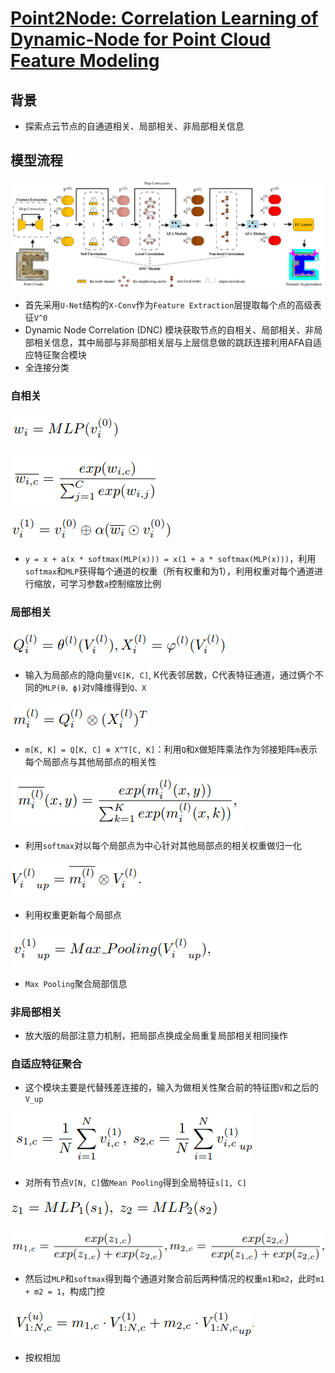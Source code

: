 # [Point2Node: Correlation Learning of Dynamic-Node for Point Cloud Feature Modeling](https://arxiv.org/abs/1912.10775)

## 背景
- 探索点云节点的自通道相关、局部相关、非局部相关信息
## 模型流程
![](p2n1.png)
- 首先采用`U-Net`结构的`X-Conv`作为`Feature Extraction`层提取每个点的高级表征`V^0`
- Dynamic Node Correlation (DNC) 模块获取节点的自相关、局部相关、非局部相关信息，其中局部与非局部相关层与上层信息做的跳跃连接利用AFA自适应特征聚合模块
- 全连接分类
### 自相关
![](f1.png)

![](f2.png)

![](f3.png)
- `y = x + a(x * softmax(MLP(x))) = x(1 + a * softmax(MLP(x)))`，利用`softmax`和`MLP`获得每个通道的权重（所有权重和为1），利用权重对每个通道进行缩放，可学习参数`a`控制缩放比例
### 局部相关
![](f4.png)
- 输入为局部点的隐向量`V∈[K, C]`, K代表邻居数，C代表特征通道，通过俩个不同的`MLP(θ、ϕ)`对`V`降维得到`Q、X`

![](f5.png)
- `m[K, K] = Q[K, C] ⊗ X^T[C, K]`：利用`Q`和`X`做矩阵乘法作为邻接矩阵`m`表示每个局部点与其他局部点的相关性

![](f6.png)
- 利用`softmax`对以每个局部点为中心针对其他局部点的相关权重做归一化

![](f7.png)
- 利用权重更新每个局部点

![](f8.png)
- `Max Pooling`聚合局部信息
### 非局部相关
- 放大版的局部注意力机制，把局部点换成全局重复局部相关相同操作
### 自适应特征聚合
- 这个模块主要是代替残差连接的，输入为做相关性聚合前的特征图`V`和之后的`V_up`

![](f13.png)
- 对所有节点`V[N, C]`做`Mean Pooling`得到全局特征`s[1, C]`

![](f14.png)

![](f15.png)
- 然后过`MLP`和`softmax`得到每个通道对聚合前后两种情况的权重`m1`和`m2`，此时`m1 + m2 = 1`，构成门控

![](f16.png)
- 按权相加
